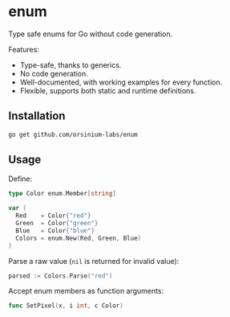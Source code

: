 # enum

Type safe enums for Go without code generation.

Features:

* Type-safe, thanks to generics.
* No code generation.
* Well-documented, with working examples for every function.
* Flexible, supports both static and runtime definitions.

## Installation

```bash
go get github.com/orsinium-labs/enum
```

## Usage

Define:

```go
type Color enum.Member[string]

var (
  Red    = Color{"red"}
  Green  = Color{"green"}
  Blue   = Color{"blue"}
  Colors = enum.New(Red, Green, Blue)
)
```

Parse a raw value (`nil` is returned for invalid value):

```go
parsed := Colors.Parse("red")
```

Accept enum members as function arguments:

```go
func SetPixel(x, i int, c Color)
```
